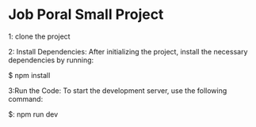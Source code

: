 # Job Poral Small Project

1: clone the project

2: Install Dependencies:
After initializing the project, install the necessary dependencies by running:

$ npm install

3:Run the Code:
To start the development server, use the following command:

$: npm run dev
